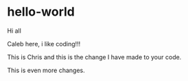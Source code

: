 # hello-world
Hi all

Caleb here, i like coding!!!


This is Chris and this is the change I have made to your code.

This is even more changes.
